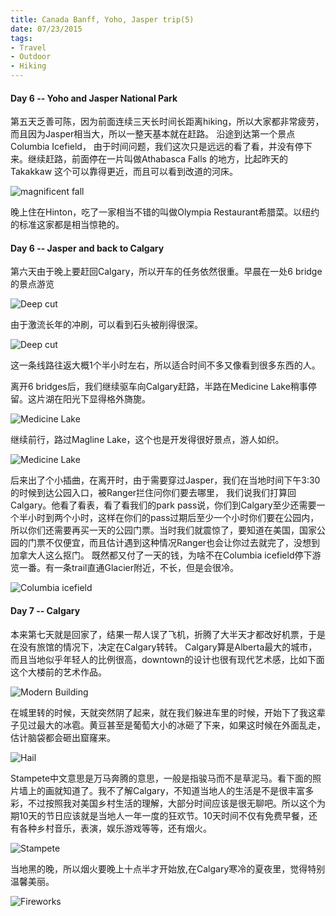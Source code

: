 ```yaml
---
title: Canada Banff, Yoho, Jasper trip(5)
date: 07/23/2015
tags: 
- Travel
- Outdoor
- Hiking
---
```


#### Day 6 -- Yoho and Jasper National Park

第五天乏善可陈，因为前面连续三天长时间长距离hiking，所以大家都非常疲劳，而且因为Jasper相当大，所以一整天基本就在赶路。
沿途到达第一个景点Columbia Icefield， 由于时间问题，我们这次只是远远的看了看，并没有停下来。继续赶路，前面停在一片叫做Athabasca Falls 的地方，比起昨天的Takakkaw 这个可以靠得更近，而且可以看到改道的河床。

<!--more-->

![magnificent fall](http://i.imgur.com/8etpVuG.jpg)

晚上住在Hinton，吃了一家相当不错的叫做Olympia Restaurant希腊菜。以纽约的标准这家都是相当惊艳的。

#### Day 6 -- Jasper and back to Calgary

第六天由于晚上要赶回Calgary，所以开车的任务依然很重。早晨在一处6 bridge的景点游览

![Deep cut](http://i.imgur.com/20P1GFB.jpg)

由于激流长年的冲刷，可以看到石头被削得很深。

![Deep cut](http://i.imgur.com/apLKqVb.jpg)

这一条线路往返大概1个半小时左右，所以适合时间不多又像看到很多东西的人。

离开6 bridges后，我们继续驱车向Calgary赶路，半路在Medicine Lake稍事停留。这片湖在阳光下显得格外旖旎。

![Medicine Lake](http://i.imgur.com/aHfUqbY.jpg)

继续前行，路过Magline Lake，这个也是开发得很好景点，游人如织。

![Medicine Lake](http://i.imgur.com/ZbzI9rD.jpg)

后来出了个小插曲，在离开时，由于需要穿过Jasper，我们在当地时间下午3:30的时候到达公园入口，被Ranger拦住问你们要去哪里，
我们说我们打算回Calgary。他看了看表，看了看我们的park pass说，你们到Calgary至少还需要一个半小时到两个小时，这样在你们的pass过期后至少一个小时你们要在公园内，所以你们还需要再买一天的公园门票。当时我们就震惊了，要知道在美国，国家公园的门票不仅便宜，而且估计遇到这种情况Ranger也会让你过去就完了，没想到加拿大人这么抠门。
既然都又付了一天的钱，为啥不在Columbia icefield停下游览一番。有一条trail直通Glacier附近，不长，但是会很冷。

![Columbia icefield](http://i.imgur.com/PXz8345.jpg)

#### Day 7 -- Calgary

本来第七天就是回家了，结果一帮人误了飞机，折腾了大半天才都改好机票，于是在没有旅馆的情况下，决定在Calgary转转。
Calgary算是Alberta最大的城市，而且当地似乎年轻人的比例很高，downtown的设计也很有现代艺术感，比如下面这个大楼前的艺术作品。

![Modern Building](http://i.imgur.com/keQ69HY.jpg)

在城里转的时候，天就突然阴了起来，就在我们躲进车里的时候，开始下了我这辈子见过最大的冰雹。黄豆甚至是葡萄大小的冰砸了下来，如果这时候在外面乱走，
估计脑袋都会砸出窟窿来。

![Hail](http://i.imgur.com/NonuXiV.jpg)

Stampete中文意思是万马奔腾的意思，一般是指骏马而不是草泥马。看下面的照片墙上的画就知道了。我不了解Calgary，不知道当地人的生活是不是很丰富多彩，不过按照我对美国乡村生活的理解，大部分时间应该是很无聊吧。所以这个为期10天的节日应该就是当地人一年一度的狂欢节。10天时间不仅有免费早餐，还有各种乡村音乐，表演，娱乐游戏等等，还有烟火。

![Stampete](http://i.imgur.com/P4URadW.jpg)

当地黑的晚，所以烟火要晚上十点半才开始放,在Calgary寒冷的夏夜里，觉得特别温馨美丽。

![Fireworks](http://i.imgur.com/GmSg9BF.jpg)

